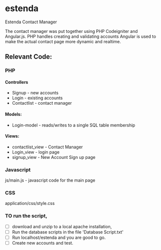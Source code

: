 estenda
=======

Estenda Contact Manager

The contact manager was put together using PHP Codeigniter and Angular.js. 
PHP handles creating and validating accounts
Angular is used to make the actual contact page more dynamic and realtime.  

## Relevant Code: ##
### PHP ###
#### Controllers ####
* Signup - new accounts
* Login - existing accounts
* Contactlist - contact manager

#### Models: ####
* Login-model - reads/writes to a single SQL table membership

#### Views: ####
* contactlist_view - Contact Manager
* Login_view - login page
* signup_view - New Account Sign up page

### Javascript ###
js/main.js - javascript code for the main page

### CSS ###
application/css/style.css

### TO run the script, ###
- [ ] download and unzip to a local apache installation, 
- [ ] Run the database scripts in the file 'Database Script.txt'
- [ ] Run localhost/estenda and you are good to go. 
- [ ] Create new accounts and test. 
